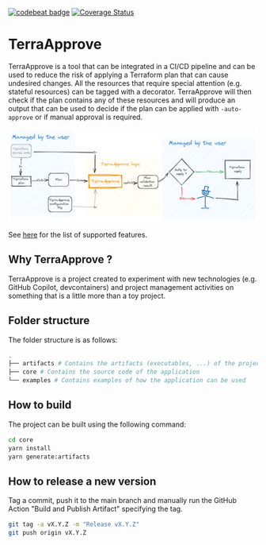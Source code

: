 [![codebeat badge](https://codebeat.co/badges/4958e7a7-5e47-4210-8beb-167ed55078e8)](https://codebeat.co/projects/github-com-giovannibaratta-terraapprove-main) [![Coverage Status](https://coveralls.io/repos/github/giovannibaratta/TerraApprove/badge.svg?branch=main)](https://coveralls.io/github/giovannibaratta/TerraApprove?branch=main)

# TerraApprove

TerraApprove is a tool that can be integrated in a CI/CD pipeline and can be used to reduce the risk of applying a Terraform plan that can cause undesired changes. All the resources that require special attention (e.g. stateful resources) can be tagged with a decorator. TerraApprove will then check if the plan contains any of these resources and will produce an output that can be used to decide if the plan can be applied with `-auto-approve` or if manual approval is required.

![TerraApprove workflow](./images/terraapprove-workflow-v1.excalidraw.png)

See [here](https://giovannibaratta.github.io/TerraApprove/) for the list of supported features.

## Why TerraApprove ?
TerraApprove is a project created to experiment with new technologies (e.g. GitHub Copilot, devcontainers) and project management activities on something that is a little more than a toy project.

## Folder structure

The folder structure is as follows:

```bash
.
├── artifacts # Contains the artifacts (executables, ...) of the project
├── core # Contains the source code of the application
└── examples # Contains examples of how the application can be used
```

## How to build

The project can be built using the following command:

```bash
cd core
yarn install
yarn generate:artifacts
```

## How to release a new version

Tag a commit, push it to the main branch and manually run the GitHub Action "Build and Publish Artifact" specifying the tag.

```bash
git tag -a vX.Y.Z -m "Release vX.Y.Z"
git push origin vX.Y.Z
```